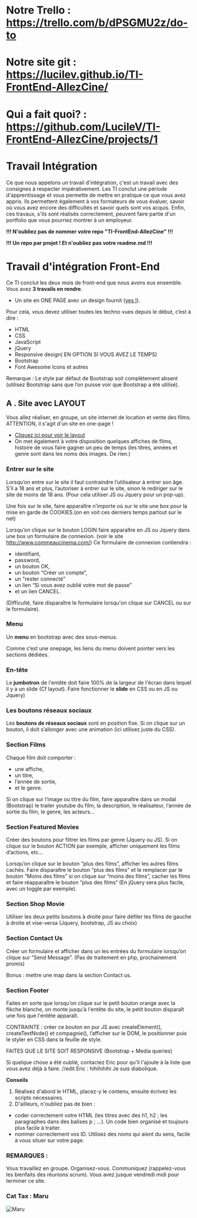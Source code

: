 # Notre Trello : https://trello.com/b/dPSGMU2z/do-to

# Notre site git : https://lucilev.github.io/TI-FrontEnd-AllezCine/

# Qui a fait quoi?  : https://github.com/LucileV/TI-FrontEnd-AllezCine/projects/1







# Travail Intégration

Ce que nous appelons un travail d'intégration, c'est un travail avec des consignes à respecter impérativement. Les TI conclut une période d'apprentissage et vous permette de mettre en pratique ce que vous avez appris. Ils permettent également à vos formateurs de vous évaluer, savoir où vous avez encore des difficultés et savoir quels sont vos acquis. Enfin, ces travaux, s'ils sont réalisés correctement, peuvent faire partie d'un portfolio que vous pourriez montrer à un employeur.

**!!! N'oubliez pas de nommer votre repo "TI-FrontEnd-AllezCine" !!!**

**!!! Un repo par projet ! Et n'oubliez pas votre readme.md !!!**

# Travail d'intégration Front-End

Ce TI conclut les deux mois de front-end que nous avons eus ensemble.
Vous avez **3 travails en rendre**.
- Un site en ONE PAGE avec un design fournit ([yes !](layout-one-page.jpg)).


Pour cela, vous devez utiliser toutes les techno vues depuis le début, c’est à dire :
- HTML
- CSS
- JavaScript
- jQuery
- Responsive design( EN OPTION SI VOUS AVEZ LE TEMPS)
- Bootstrap
- Font Awesome Icons
et autres

Remarque : Le style par défaut de Bootstrap soit complètement absent (utilisez Bootstrap sans que l’on puisse voir que Bootstrap a été utilisé).

## A . Site avec LAYOUT

Vous allez réaliser, en groupe, un site internet de location et vente des films. ATTENTION, il s'agit d'un site en one-page !

- [Cliquez ici pour voir le layout](layout-one-page.jpg)
- On met également à votre disposition quelques affiches de films, histoire de vous faire gagner un peu de temps (les titres, années et genre sont dans les noms des images. De rien.)

### Entrer sur le site
Lorsqu’on entre sur le site il faut contraindre l’utilisateur à entrer son âge.
S’il a 18 ans et plus, l’autoriser à entrer sur le site, sinon le rediriger sur le site de moins de 18 ans. (Pour cela utiliser JS ou Jquery pour un pop-up).

Une fois sur le site, faire apparaître n’importe où sur le site une box pour la mise en garde de COOKIES.(on en voit ces derniers temps partout sur le net)

 Lorsqu’on clique sur le bouton LOGIN faire apparaître en JS ou Jquery dans une box un formulaire de connexion. (voir le site http://www.commeaucinema.com/)
 Ce formulaire de connexion contiendra :
 - identifiant,
 - password,
 - un bouton OK,
 - un bouton “Créer un compte”,
 - un "rester connecté"
 - un lien “Si vous avez oublié votre mot de passe”
 - et un lien CANCEL.

(Difficulté, faire disparaître le formulaire lorsqu'on clique sur CANCEL ou sur le formulaire).

### Menu
Un **menu** en bootstrap avec des sous-menus.

Comme c’est une onepage, les liens du menu doivent pointer vers les sections dédiées.

### En-tête
Le **jumbotron** de l'entête doit faire 100% de la largeur de l'écran dans lequel il y a un slide (Cf layout). Faire fonctionner le **slide** en CSS ou en JS ou Jquery)

### Les boutons réseaux sociaux
Les **boutons de réseaux sociaux** sont en position fixe. Si on clique sur un bouton, il doit s’allonger avec une animation (ici utilisez juste du CSS).

### Section Films
Chaque film doit comporter :
- une affiche,
- un titre,
- l’année de sortie,
- et le genre.

Si on clique sur l’image ou titre du film, faire apparaître dans un modal (Bootstrap) le trailer youtube du film, la description, le réalisateur, l’année de sortie du film, le genre, les acteurs…

### Section Featured Movies
Créer des boutons pour filtrer les films par genre (Jquery ou JS).
Si on clique sur le bouton ACTION par exemple, afficher uniquement les films d’actions, etc...

Lorsqu’on clique sur le bouton “plus des films”, afficher les autres films cachés. Faire disparaître le bouton “plus des films” et le remplacer par le bouton “Moins des films” si on clique sur “moins des films”, cacher les films et faire réapparaître le bouton “plus des films“  (En jQuery sera plus facile, avec un toggle par exemple).

### Section Shop Movie
Utiliser les deux petits boutons à droite pour faire défiler les films de gauche à droite et vise-versa (Jquery, bootstrap, JS au choix)

### Section Contact Us
Créer un formulaire et afficher dans un 
les entrées du formulaire lorsqu’on clique sur “Send Message”. (Pas de traitement en php, prochainement promis)

Bonus : mettre une map dans la section Contact us.


### Section Footer
Faites en sorte que lorsqu’on clique sur le petit bouton orange avec la flèche blanche, on monte jusqu’à l'entête du site, le petit bouton disparaît une fois que l'entête apparaît.

CONTRAINTE : créer ce bouton en pur JS avec createElement(), createTextNode() et compagnie(), l’afficher sur le DOM, le positionner puis le styler en CSS dans la feuille de style.

FAITES QUE LE SITE SOIT RESPONSIVE (Bootstrap + Media queries)

Si quelque chose a été oublié, contactez Eric pour qu'il l'ajoute à la liste que vous avez déjà à faire. //edit Eric : hihihihihi Je suis diabolique.



**Conseils**

1. Réalisez d'abord le HTML, placez-y le contenu, ensuite écrivez les scripts nécessaires.
2. D'ailleurs, n'oubliez pas de bien :
- coder correctement votre HTML (les titres avec des h1, h2 ; les paragraphes dans des balises p ; ...). Un code bien organisé et toujours plus facile à traiter.
- nommer correctement vos ID. Utilisez des noms qui aient du sens, facile à vous situer sur votre page.



### REMARQUES :
Vous travaillez en groupe. Organisez-vous. Communiquez (rappelez-vous les bienfaits des réunions scrum). Vous avez jusque vendredi midi pour terminer ce site.


### Cat Tax : Maru

![Maru](https://s-media-cache-ak0.pinimg.com/736x/01/db/73/01db734bfbebad88776671495bc09cf5.jpg)
